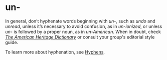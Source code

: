 ﻿# un-

In general, don’t hyphenate words beginning with *un-*, such as *undo* and *unread*, unless it’s necessary to avoid confusion, as in *un-ionized*, or unless *un-* is followed by a proper noun, as in *un-American*. When in doubt, check [*The American Heritage Dictionary*](https://ahdictionary.com/) or consult your group's editorial style guide.

To learn more about hyphenation, see [Hyphens](https://worldready.cloudapp.net/Styleguide/Read?id=2700&topicid=28765).
